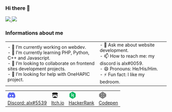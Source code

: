 ### Hi there 👋

<div>
  <a href="https://github.com/alxtreme1">
    <img height="180em" src="https://github-readme-stats.vercel.app/api?username=alxtreme1&show_icons=true&include-all-commits=true&count_private=true&theme=dark"/>
    <img height="180em" src="https://github-readme-stats.vercel.app/api/top-langs/?username=alxtreme1&layout=compact&theme=dark"/>
  </a>
</div>

### Informations about me

<table border="0">
  <tr>
    <td>
      - 🔭 I’m currently working on webdev.<br/>
      - 🌱 I’m currently learning PHP, Python, C++ and Javascript.<br/>
      - 👯 I’m looking to collaborate on frontend sites development projects.<br/>
      - 🤔 I’m looking for help with OneHAPIC project.<br/>
    </td>
    <td>
      - 💬 Ask me about website development.<br/>
      - 📫 How to reach me: my discord is alx#0059.<br/>
      - 😄 Pronouns: He/His/Him.<br/>
      - ⚡ Fun fact: I like my bedroom.<br/>
    </td>
  </tr>  
</table>

<table border="0" align="center">
  <tr>
    <td>
      <a href="https://discord.com/users/523988377431834635">
        <div>
          <img src="https://github.com/alxtreme1/alxtreme1/blob/main/discord.png"></br>
          Discord: alx#5539
        </div>
      </a>
    </td>
    <td>
      <a href="https://alxtreme.itch.io/">
        <div>
          <img src="https://github.com/alxtreme1/alxtreme1/blob/main/icons8-itch-io-24.png"></br>
          Itch.io
        </div>
      </a>
    </td>
    <td>
      <a href="https://www.hackerrank.com/alxtreme">
        <div>
          <img src="https://github.com/alxtreme1/alxtreme1/blob/main/hackerrank_logo_logos_icon.png"></br>
          HackerRank
        </div>
      </a>
    </td>
    <td>
      <a href="https://codepen.io/alxtreme">
        <div>
          <img src="https://github.com/alxtreme1/alxtreme1/blob/main/icons8-codepen-24.png"></br>
          Codepen
        </div>
      </a>
    </td>
  </tr>
</table>
